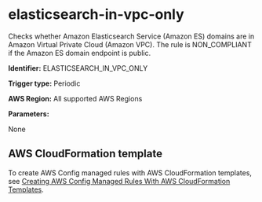 # elasticsearch\-in\-vpc\-only<a name="elasticsearch-in-vpc-only"></a>

 Checks whether Amazon Elasticsearch Service \(Amazon ES\) domains are in Amazon Virtual Private Cloud \(Amazon VPC\)\. The rule is NON\_COMPLIANT if the Amazon ES domain endpoint is public\.

**Identifier:** ELASTICSEARCH\_IN\_VPC\_ONLY

**Trigger type:** Periodic

**AWS Region:** All supported AWS Regions

**Parameters:**

None  

## AWS CloudFormation template<a name="w22aac11c29c17d143c15"></a>

To create AWS Config managed rules with AWS CloudFormation templates, see [Creating AWS Config Managed Rules With AWS CloudFormation Templates](aws-config-managed-rules-cloudformation-templates.md)\.